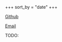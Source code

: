 +++
sort_by = "date"
+++

[Github](https://github.com/juliamertz)

[Email](mailto:info@juliamertz.dev)

TODO: 

